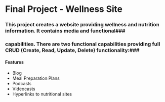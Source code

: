 # Final Project - Wellness Site

### This project creates a website providing wellness and nutrition information.  It contains media and functional###
### capabilities. There are two functional capabilities providing full CRUD (Create, Read, Update, Delete) functionality:###

#### Features

- Blog
- Meal Preparation Plans
- Podcasts
- Videocasts
- Hyperlinks to nutritional sites



